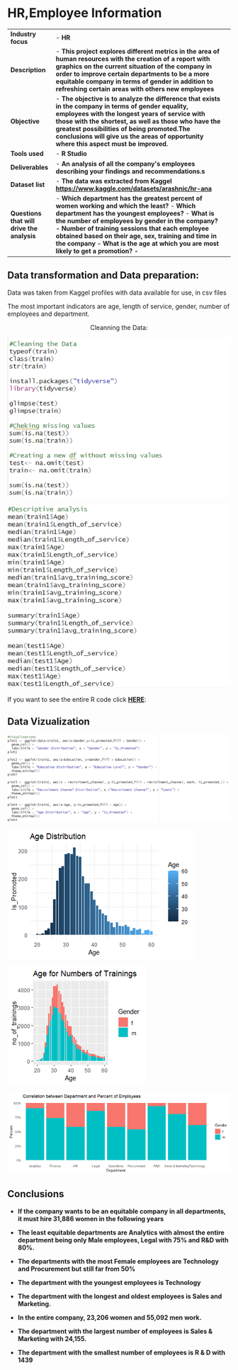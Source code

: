 <h1>HR,Employee Information</h1>  

|  |  | |
| ----------- | ----------- | ----------|
| <b>Industry focus  </b> | - <b>HR </b> |  |
|<b> Description  </b>  | - <b>This project explores different metrics in the area of human resources with the creation of a report with graphics on the current situation of the company in order to improve certain departments to be a more equitable company in terms of gender in addition to refreshing certain areas with others new employees</b> | |
|<b> Objective </b> | - <b>The objective is to analyze the difference that exists in the company in terms of gender equality, employees with the longest years of service with those with the shortest, as well as those who have the greatest possibilities of being promoted.The conclusions will give us the areas of opportunity where this aspect must be improved. </b> |  |
|<b> Tools used  </b> | - <b>R Studio</b>|  |
|<b> Deliverables </b>  | - <b>An analysis of all the company's employees describing your findings and recommendations.s</b> | |
|<b> Dataset list </b> |- <b> The data was extracted from Kaggel https://www.kaggle.com/datasets/arashnic/hr-ana </b>|  |
|<b>Questions that will drive the analysis</b>  | - <b>Which department has the greatest percent of women working and which the least?</b>  - <b>Which department has the youngest employees?</b>  - <b> What is the number of employees by gender in the company? - <b> Number of training sessions that each employee obtained based on their age, sex, training and time in the company  - <b> What is the age at which you are most likely to get a promotion? - <b>| |





<h2>Data transformation and Data preparation:</h2>   
Data was taken from Kaggel profiles with data available for use, in csv files

The most important indicators are age, length of service, gender, number of employees and department.</h2>

<p align="center">
Cleanning the Data:  <br/>
 
![Cleaning data](https://github.com/antomagu/RProject/blob/main/Captura%20de%20pantalla%202024-04-04%20111320.png)


![Captura de pantalla 2023-11-17 120901](https://github.com/antomagu/RProject/blob/main/Captura%20de%20pantalla%202024-04-04%20111339.png)


If you want to see the entire R code click **[HERE](https://www.kaggle.com/code/antonioguev/employee-promotion)**:

<h2>Data Vizualization</h2>  

<p align="center"> 

![Captura de pantalla 2023-12-15 174136](https://github.com/antomagu/RProject/blob/main/Captura%20de%20pantalla%202024-04-04%20111421.png)


![Age Distribution](https://github.com/antomagu/RProject/blob/main/plot4.png)


![Age for number of Trainings](https://github.com/antomagu/RProject/blob/main/plot8.png)


![Percentage_employees](https://github.com/antomagu/RProject/blob/main/plot9.png)


<h2>Conclusions</h2>  

- <b>If the company wants to be an equitable company in all departments, it must hire 31,886 women in the following years</b> 

- <b>The least equitable departments are Analytics with almost the entire department being only Male employees, Legal with 75% and R&D with 80%.</b>

- <b>The departments with the most Female employees are Technology and Procurement but still far from 50%</b>
 
- <b>The department with the youngest employees is Technology</b>

- <b>The department with the longest and oldest employees is Sales and Marketing.</b>

- <b>In the entire company, 23,206 women and 55,092 men work.</b>

- <b>The department with the largest number of employees is Sales & Marketing with 24,155.</b>

- <b>The department with the smallest number of employees is R & D with 1439</b>






